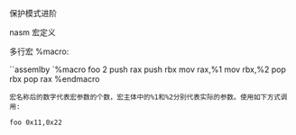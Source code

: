 保护模式进阶


nasm 宏定义

多行宏 %macro:

``assemlby
`%macro foo 2
    push rax
    push rbx
    mov rax,%1
    mov rbx,%2
    pop rbx
    pop rax
%endmacro
```
宏名称后的数字代表宏参数的个数，宏主体中的%1和%2分别代表实际的参数。使用如下方式调用:

foo 0x11,0x22

